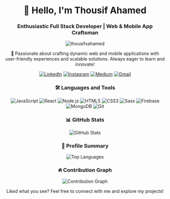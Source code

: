 <!-- Header Section -->
<h1 align="center">👋 Hello, I'm Thousif Ahamed</h1>
<h3 align="center">Enthusiastic Full Stack Developer | Web & Mobile App Craftsman</h3>

<!-- Profile Views Counter -->
<p align="center"> 
  <img src="https://komarev.com/ghpvc/?username=thousifxahamed&label=Profile%20views&color=0e75b6&style=flat" alt="thousifxahamed" /> 
</p>

<!-- Bio Section -->
<p align="center">
  🚀 Passionate about crafting dynamic web and mobile applications with user-friendly experiences and scalable solutions. Always eager to learn and innovate!
</p>

<!-- Social Media and Contact Links -->
<p align="center">
  <a href="https://linkedin.com/in/thousif-ahamed-59263b24b/" target="_blank"><img src="https://img.icons8.com/color/48/000000/linkedin.png" alt="LinkedIn"/></a>
  <a href="https://instagram.com/thousifxahamed?igshid=mwdjztnxehhwyxbmyg" target="_blank"><img src="https://img.icons8.com/color/48/000000/instagram-new--v1.png" alt="Instagram"/></a>
  <a href="https://medium.com/@ahmedthousif42" target="_blank"><img src="https://img.icons8.com/color/48/000000/medium-monogram.png" alt="Medium"/></a>
  <a href="mailto:ahmedthousif42@gmail.com" target="_blank"><img src="https://img.icons8.com/color/48/000000/gmail.png" alt="Gmail"/></a>
</p>

<!-- Skills and Tools Section -->
<h3 align="center">🛠️ Languages and Tools</h3>
<p align="center">
  <img src="https://img.icons8.com/color/48/000000/javascript.png" alt="JavaScript"/>
  <img src="https://img.icons8.com/color/48/000000/react-native.png" alt="React"/>
  <img src="https://img.icons8.com/color/48/000000/nodejs.png" alt="Node.js"/>
  <img src="https://img.icons8.com/color/48/000000/html-5.png" alt="HTML5"/>
  <img src="https://img.icons8.com/color/48/000000/css3.png" alt="CSS3"/>
  <img src="https://img.icons8.com/color/48/000000/sass.png" alt="Sass"/>
  <img src="https://img.icons8.com/color/48/000000/firebase.png" alt="Firebase"/>
  <img src="https://img.icons8.com/color/48/000000/mongodb.png" alt="MongoDB"/>
  <img src="https://img.icons8.com/color/48/000000/git.png" alt="Git"/>
</p>

<!-- GitHub Stats Section -->
<h3 align="center">📊 GitHub Stats</h3>
<p align="center">
  <img src="https://github-readme-stats.vercel.app/api?username=thousifxahamed&show_icons=true&theme=dark" alt="GitHub Stats"/>
</p>

<!-- Profile Summary -->
<h3 align="center">📝 Profile Summary</h3>
<p align="center">
  <img src="https://github-readme-stats.vercel.app/api/top-langs/?username=thousifxahamed&layout=compact&theme=dark" alt="Top Languages"/>
</p>

<!-- Contribution Graph -->
<h3 align="center">🔥 Contribution Graph</h3>
<p align="center">
  <img src="https://activity-graph.herokuapp.com/graph?username=thousifxahamed&theme=react-dark" alt="Contribution Graph"/>
</p>

<!-- Footer Section -->
<p align="center">
  Liked what you see? Feel free to connect with me and explore my projects!
</p>
